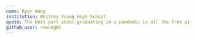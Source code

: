 ```yaml
---
name: Ryan Wong
institution: Whitney Young High School
quote: The best part about graduating in a pandemic is all the free pity merch
github_user: rewong03
---
```

